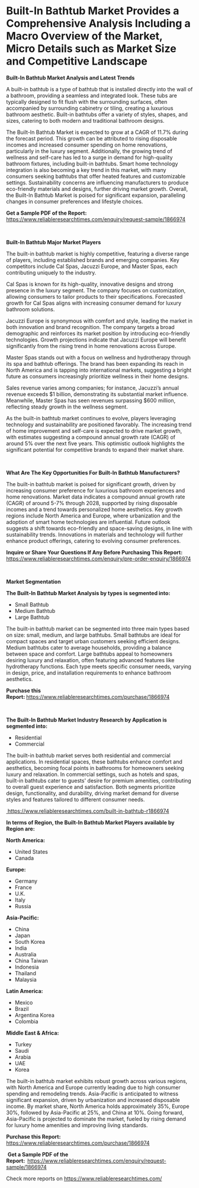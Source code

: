 <p><h1>Built-In Bathtub Market Provides a Comprehensive Analysis Including a Macro Overview of the Market, Micro Details such as Market Size and Competitive Landscape</h1></p><p><strong>Built-In Bathtub Market Analysis and Latest Trends</strong></p>
<p><p>A built-in bathtub is a type of bathtub that is installed directly into the wall of a bathroom, providing a seamless and integrated look. These tubs are typically designed to fit flush with the surrounding surfaces, often accompanied by surrounding cabinetry or tiling, creating a luxurious bathroom aesthetic. Built-in bathtubs offer a variety of styles, shapes, and sizes, catering to both modern and traditional bathroom designs.</p><p>The Built-In Bathtub Market is expected to grow at a CAGR of 11.7% during the forecast period. This growth can be attributed to rising disposable incomes and increased consumer spending on home renovations, particularly in the luxury segment. Additionally, the growing trend of wellness and self-care has led to a surge in demand for high-quality bathroom fixtures, including built-in bathtubs. Smart home technology integration is also becoming a key trend in this market, with many consumers seeking bathtubs that offer heated features and customizable settings. Sustainability concerns are influencing manufacturers to produce eco-friendly materials and designs, further driving market growth. Overall, the Built-In Bathtub Market is poised for significant expansion, paralleling changes in consumer preferences and lifestyle choices.</p></p>
<p><strong>Get a Sample PDF of the Report:&nbsp;</strong> <a href="https://www.reliableresearchtimes.com/enquiry/request-sample/1866974?utm_campaign=3358&utm_medium=2&utm_source=Github&utm_content=ia&utm_term=05042025&utm_id=built-in-bathtub">https://www.reliableresearchtimes.com/enquiry/request-sample/1866974</a></p>
<p>&nbsp;</p>
<p><strong>Built-In Bathtub Major Market Players</strong></p>
<p><p>The built-in bathtub market is highly competitive, featuring a diverse range of players, including established brands and emerging companies. Key competitors include Cal Spas, Jacuzzi Europe, and Master Spas, each contributing uniquely to the industry.</p><p>Cal Spas is known for its high-quality, innovative designs and strong presence in the luxury segment. The company focuses on customization, allowing consumers to tailor products to their specifications. Forecasted growth for Cal Spas aligns with increasing consumer demand for luxury bathroom solutions.</p><p>Jacuzzi Europe is synonymous with comfort and style, leading the market in both innovation and brand recognition. The company targets a broad demographic and reinforces its market position by introducing eco-friendly technologies. Growth projections indicate that Jacuzzi Europe will benefit significantly from the rising trend in home renovations across Europe.</p><p>Master Spas stands out with a focus on wellness and hydrotherapy through its spa and bathtub offerings. The brand has been expanding its reach in North America and is tapping into international markets, suggesting a bright future as consumers increasingly prioritize wellness in their home designs.</p><p>Sales revenue varies among companies; for instance, Jacuzzi’s annual revenue exceeds $1 billion, demonstrating its substantial market influence. Meanwhile, Master Spas has seen revenues surpassing $600 million, reflecting steady growth in the wellness segment.</p><p>As the built-in bathtub market continues to evolve, players leveraging technology and sustainability are positioned favorably. The increasing trend of home improvement and self-care is expected to drive market growth, with estimates suggesting a compound annual growth rate (CAGR) of around 5% over the next five years. This optimistic outlook highlights the significant potential for competitive brands to expand their market share.</p></p>
<p>&nbsp;</p>
<p><strong>What Are The Key Opportunities For Built-In Bathtub Manufacturers?</strong></p>
<p><p>The built-in bathtub market is poised for significant growth, driven by increasing consumer preference for luxurious bathroom experiences and home renovations. Market data indicates a compound annual growth rate (CAGR) of around 5-7% through 2028, supported by rising disposable incomes and a trend towards personalized home aesthetics. Key growth regions include North America and Europe, where urbanization and the adoption of smart home technologies are influential. Future outlook suggests a shift towards eco-friendly and space-saving designs, in line with sustainability trends. Innovations in materials and technology will further enhance product offerings, catering to evolving consumer preferences.</p></p>
<p><strong>Inquire or Share Your Questions If Any Before Purchasing This Report:</strong> <a href="https://www.reliableresearchtimes.com/enquiry/pre-order-enquiry/1866974?utm_campaign=3358&utm_medium=2&utm_source=Github&utm_content=ia&utm_term=05042025&utm_id=built-in-bathtub">https://www.reliableresearchtimes.com/enquiry/pre-order-enquiry/1866974</a></p>
<p>&nbsp;</p>
<p><strong>Market Segmentation</strong></p>
<p><strong>The Built-In Bathtub Market Analysis by types is segmented into:</strong></p>
<p><ul><li>Small Bathtub</li><li>Medium Bathtub</li><li>Large Bathtub</li></ul></p>
<p><p>The built-in bathtub market can be segmented into three main types based on size: small, medium, and large bathtubs. Small bathtubs are ideal for compact spaces and target urban customers seeking efficient designs. Medium bathtubs cater to average households, providing a balance between space and comfort. Large bathtubs appeal to homeowners desiring luxury and relaxation, often featuring advanced features like hydrotherapy functions. Each type meets specific consumer needs, varying in design, price, and installation requirements to enhance bathroom aesthetics.</p></p>
<p><strong>Purchase this Report:&nbsp;</strong><a href="https://www.reliableresearchtimes.com/purchase/1866974?utm_campaign=3358&utm_medium=2&utm_source=Github&utm_content=ia&utm_term=05042025&utm_id=built-in-bathtub">https://www.reliableresearchtimes.com/purchase/1866974</a></p>
<p>&nbsp;</p>
<p><strong>The Built-In Bathtub Market Industry Research by Application is segmented into:</strong></p>
<p><ul><li>Residential</li><li>Commercial</li></ul></p>
<p><p>The built-in bathtub market serves both residential and commercial applications. In residential spaces, these bathtubs enhance comfort and aesthetics, becoming focal points in bathrooms for homeowners seeking luxury and relaxation. In commercial settings, such as hotels and spas, built-in bathtubs cater to guests' desire for premium amenities, contributing to overall guest experience and satisfaction. Both segments prioritize design, functionality, and durability, driving market demand for diverse styles and features tailored to different consumer needs.</p></p>
<p><a href="https://www.reliableresearchtimes.com/built-in-bathtub-r1866974?utm_campaign=3358&utm_medium=2&utm_source=Github&utm_content=ia&utm_term=05042025&utm_id=built-in-bathtub">&nbsp;https://www.reliableresearchtimes.com/built-in-bathtub-r1866974</a></p>
<p><strong>In terms of Region, the Built-In Bathtub Market Players available by Region are:</strong></p>
<p>
    <p> <strong> North America: </strong>
        <ul>
            <li>United States</li>
            <li>Canada</li>
        </ul>
        </p> 
    <p> <strong> Europe: </strong>
        <ul>
            <li>Germany</li>
            <li>France</li>
            <li>U.K.</li>
            <li>Italy</li>
            <li>Russia</li>
        </ul>
        </p> 
    <p> <strong> Asia-Pacific: </strong>
        <ul>
            <li>China</li>
            <li>Japan</li>
            <li>South Korea</li>
            <li>India</li>
            <li>Australia</li>
            <li>China Taiwan</li>
            <li>Indonesia</li>
            <li>Thailand</li>
            <li>Malaysia</li>
        </ul>
        </p> 
    <p> <strong> Latin America: </strong>
        <ul>
            <li>Mexico</li>
            <li>Brazil</li>
            <li>Argentina Korea</li>
            <li>Colombia</li>
        </ul>
        </p> 
    <p> <strong> Middle East & Africa: </strong>
        <ul>
            <li>Turkey</li>
            <li>Saudi</li>
            <li>Arabia</li>
            <li>UAE</li>
            <li>Korea</li>
        </ul>
    </p>
    </p>
<p><p>The built-in bathtub market exhibits robust growth across various regions, with North America and Europe currently leading due to high consumer spending and remodeling trends. Asia-Pacific is anticipated to witness significant expansion, driven by urbanization and increased disposable income. By market share, North America holds approximately 35%, Europe 30%, followed by Asia-Pacific at 25%, and China at 10%. Going forward, Asia-Pacific is projected to dominate the market, fueled by rising demand for luxury home amenities and improving living standards.</p></p>
<p><strong>Purchase this Report: </strong><a href="https://www.reliableresearchtimes.com/purchase/1866974?utm_campaign=3358&utm_medium=2&utm_source=Github&utm_content=ia&utm_term=05042025&utm_id=built-in-bathtub">https://www.reliableresearchtimes.com/purchase/1866974</a></p>
<p>&nbsp;<strong>Get a Sample PDF of the Report:&nbsp;&nbsp;</strong><a href="https://www.reliableresearchtimes.com/enquiry/request-sample/1866974?utm_campaign=3358&utm_medium=2&utm_source=Github&utm_content=ia&utm_term=05042025&utm_id=built-in-bathtub">https://www.reliableresearchtimes.com/enquiry/request-sample/1866974</a></p>
<p><strong></strong></p>
<p>Check more reports on <a href="https://www.reliableresearchtimes.com/?utm_campaign=3358&utm_medium=2&utm_source=Github&utm_content=ia&utm_term=05042025&utm_id=built-in-bathtub">https://www.reliableresearchtimes.com/</a></p>